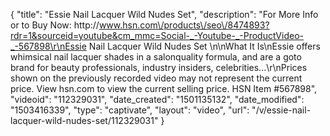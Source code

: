 {
    "title": "Essie Nail Lacquer Wild Nudes Set",
    "description": "For More Info or to Buy Now: http:\/\/www.hsn.com\/products\/seo\/8474893?rdr=1&sourceid=youtube&cm_mmc=Social-_-Youtube-_-ProductVideo-_-567898\r\nEssie Nail Lacquer Wild Nudes Set \n\nWhat It Is\nEssie offers whimsical nail lacquer shades in a salonquality formula, and are a goto brand for beauty professionals, industry insiders, celebrities...\r\nPrices shown on the previously recorded video may not represent the current price.  View hsn.com to view the current selling price. HSN Item #567898",
    "videoid": "112329031",
    "date_created": "1501135132",
    "date_modified": "1503416339",
    "type": "captivate",
    "layout": "video",
    "url": "\/v\/essie-nail-lacquer-wild-nudes-set\/112329031"
}